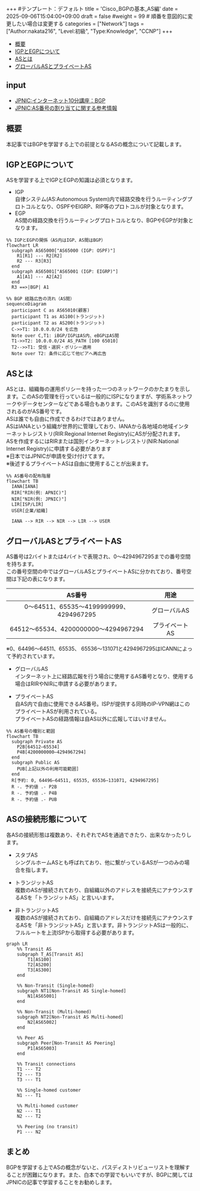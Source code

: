 +++
#テンプレート：デフォルト
title = 'Cisco_BGPの基本_AS編'
date = 2025-09-06T15:04:00+09:00
draft = false
#weight = 99 # 順番を意図的に変更したい場合は変更する
categories = ["Network"]
tags = ["Author:nakata216", "Level:初級", "Type:Knowledge", "CCNP"]
+++

- [概要](#概要)
- [IGPとEGPについて](#igpとegpについて)
- [ASとは](#asとは)
- [グローバルASとプライベートAS](#グローバルasとプライベートas)

## input

- [JPNIC:インターネット10分講座：BGP](https://www.nic.ad.jp/ja/newsletter/No35/0800.html)
- [JPNIC:AS番号の割り当てに関する参考情報](https://www.nic.ad.jp/doc/jpnic-01244.html)

## 概要

本記事ではBGPを学習する上での前提となるASの概念について記載します。

## IGPとEGPについて

ASを学習する上でIGPとEGPの知識は必須となります。<br>
*   IGP<br>
    自律システム(AS:Autonomous System)内で経路交換を行うルーティングプロトコルとなり、OSPFやEIGRP、RIP等のプロトコルが対象となります。<br>
*   EGP<br>
    AS間の経路交換を行うルーティングプロトコルとなり、BGPやEGPが対象となります。<br>

```mermaid
%% IGPとEGPの関係（AS内はIGP、AS間はBGP）
flowchart LR
  subgraph AS65000["AS65000 (IGP: OSPF)"]
    R1[R1] --- R2[R2]
    R2 --- R3[R3]
  end
  subgraph AS65001["AS65001 (IGP: EIGRP)"]
    A1[A1] --- A2[A2]
  end
  R3 ==>|BGP| A1
```


```mermaid
%% BGP 経路広告の流れ（AS間）
sequenceDiagram
  participant C as AS65010(顧客)
  participant T1 as AS100(トランジット)
  participant T2 as AS200(トランジット)
  C->>T1: 10.0.0.0/24 を広告
  Note over C,T1: iBGP/IGPはAS内、eBGPはAS間
  T1->>T2: 10.0.0.0/24 AS_PATH [100 65010]
  T2-->>T1: 受信・選択・ポリシー適用
  Note over T2: 条件に応じて他ピアへ再広告
```

## ASとは

ASとは、組織毎の運用ポリシーを持った一つのネットワークのかたまりを示します。このASの管理を行っているは一般的にISPになりますが、学術系ネットワークやデータセンターなどである場合もあります。このASを識別するのに使用されるのがAS番号です。<br>
ASは誰でも自由に作成できるわけではありません。<br>
ASはIANAという組織が世界的に管理しており、IANAから各地域の地域インターネットレジストリ(RIR:Regional Internet Registry)にASが分配されます。<br>
ASを作成するにはRIRまたは国別インターネットレジストリ(NIR:National Internet Registry)に申請する必要があります<br>
※日本ではJPNICが申請を受け付けてます。<br>
※後述するプライベートASは自由に使用することが出来ます。

```mermaid
%% AS番号の配布階層
flowchart TB
  IANA[IANA]
  RIR["RIR(例: APNIC)"]
  NIR["NIR(例: JPNIC)"]
  LIR[ISP/LIR]
  USER[企業/組織]

  IANA --> RIR --> NIR --> LIR --> USER
```

## グローバルASとプライベートAS
AS番号は2バイトまたは4バイトで表現され、0～4294967295までの番号空間を持ちます。<br>
この番号空間の中ではグローバルASとプライベートASに分かれており、番号空間は下記の表になります。<br>

|AS番号|用途|
|:---:|:---:|
|0～64511、65535～4199999999、4294967295|グローバルAS|
|64512～65534、4200000000～4294967294|プライベートAS|
※0、64496～64511、65535、 65536～131071と4294967295はICANNによって予約されています。

*   グローバルAS<br>
    インターネット上に経路広報を行う場合に使用するAS番号となり、使用する場合はRIRやNIRに申請する必要があります。<br>

*   プライベートAS<br>
    自AS内で自由に使用できるAS番号。ISPが提供する同時のIP-VPN網はこのプライベートASが利用されている。<br>
    プライベートASの経路情報は自AS以外に広報してはいけません。<br>

```mermaid
%% AS番号の種別と範囲
flowchart TB
  subgraph Private AS
    P2B[64512–65534]
    P4B[4200000000–4294967294]
  end
  subgraph Public AS
    PUB[上記以外の利用可能範囲]
  end
  R[予約: 0, 64496–64511, 65535, 65536–131071, 4294967295]
  R -. 予約値 .- P2B
  R -. 予約値 .- P4B
  R -. 予約値 .- PUB
```

## ASの接続形態について

各ASの接続形態は複数あり、それぞれでASを通過できたり、出来なかったりします。<br>

*   スタブAS<br>
    シングルホームASとも呼ばれており、他に繋がっているASが一つのみの場合を指します。<br>

*   トランジットAS<br>
    複数のASが接続されており、自組織以外のアドレスを接続先にアナウンスするASを「トランジットAS」と言いいます。

*   非トランジットAS<br>
    複数のASが接続されており、自組織のアドレスだけを接続先にアナウンスするASを「非トランジットAS」と言います。非トランジットASは一般的に、フルルートを上流ISPから取得する必要があります。

```mermaid
graph LR
    %% Transit AS
    subgraph T_AS[Transit AS]
        T1[AS100]
        T2[AS200]
        T3[AS300]
    end

    %% Non-Transit (Single-homed)
    subgraph NT1[Non-Transit AS Single-homed]
        N1[AS65001]
    end

    %% Non-Transit (Multi-homed)
    subgraph NT2[Non-Transit AS Multi-homed]
        N2[AS65002]
    end

    %% Peer AS
    subgraph Peer[Non-Transit AS Peering]
        P1[AS65003]
    end

    %% Transit connections
    T1 --- T2
    T2 --- T3
    T3 --- T1

    %% Single-homed customer
    N1 --- T1

    %% Multi-homed customer
    N2 --- T1
    N2 --- T2

    %% Peering (no transit)
    P1 --- N2
```

## まとめ

BGPを学習する上でASの概念がないと、パスディストリビューリストを理解することが困難になります。また、白本での学習でもいいですが、BGPに関してはJPNICの記事で学習することをお勧めします。
